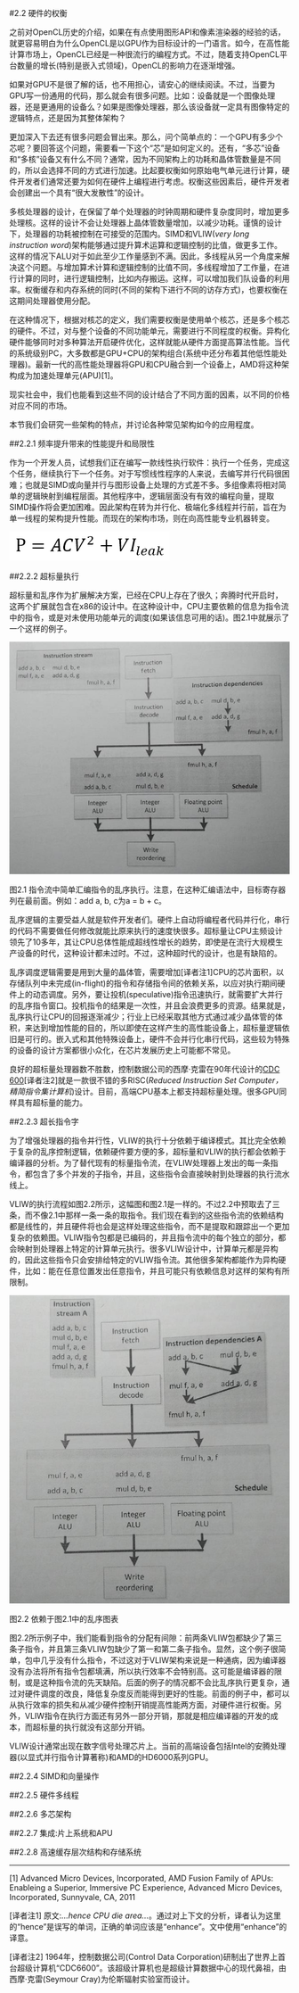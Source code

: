 #2.2 硬件的权衡

之前对OpenCL历史的介绍，如果在有点使用图形API和像素渲染器的经验的话，就更容易明白为什么OpenCL是以GPU作为目标设计的一门语言。如今，在高性能计算市场上，OpenCL已经是一种很流行的编程方式。不过，随着支持OpenCL平台数量的增长(特别是嵌入式领域)，OpenCL的影响力在逐渐增强。

如果对GPU不是很了解的话，也不用担心，请安心的继续阅读。不过，当要为GPU写一份通用的代码，那么就会有很多问题。比如：设备就是一个图像处理器，还是更通用的设备么？如果是图像处理器，那么该设备就一定具有图像特定的逻辑特点，还是因为其整体架构？

更加深入下去还有很多问题会冒出来。那么，问个简单点的：一个GPU有多少个芯呢？要回答这个问题，需要看一下这个“芯”是如何定义的。还有，“多芯”设备和“多核”设备又有什么不同？通常，因为不同架构上的功耗和晶体管数量是不同的，所以会选择不同的方式进行加速。比起要权衡如何原始电气单元进行计算，硬件开发者们通常还要为如何在硬件上编程进行考虑。权衡这些因素后，硬件开发者会创建出一个具有“很大发散性”的设计。

多核处理器的设计，在保留了单个处理器的时钟周期和硬件复杂度同时，增加更多处理核。这样的设计不会让处理器上晶体管数量增加，以减少功耗。谨慎的设计下，处理器的功耗被控制在可接受的范围内。SIMD和VLIW(*very long instruction word*)架构能够通过提升算术运算和逻辑控制的比值，做更多工作。这样的情况下ALU对于如此至少工作量感到不满。因此，多线程从另一个角度来解决这个问题。与增加算术计算和逻辑控制的比值不同，多线程增加了工作量，在进行计算的同时，进行逻辑控制，比如内存搬运。这样，可以增加我们队设备的利用率。权衡缓存和内存系统的同时(不同的架构下进行不同的访存方式)，也要权衡在这期间处理器使用分配。

在这种情况下，根据对核芯的定义，我们需要权衡是使用单个核芯，还是多个核芯的硬件。不过，对与整个设备的不同功能单元，需要进行不同程度的权衡。异构化硬件能够同时对多种算法开启硬件优化，这样就能从硬件方面提高算法性能。当代的系统级别PC，大多数都是GPU+CPU的架构组合(系统中还分布着其他低性能处理器)。最新一代的高性能处理器将GPU和CPU融合到一个设备上，AMD将这种架构成为加速处理单元(APU)[1]。

现实社会中，我们也能看到这些不同的设计结合了不同方面的因素，以不同的价格对应不同的市场。

本节我们会研究一些架构的特点，并讨论各种常见架构如今的应用程度。

##2.2.1 频率提升带来的性能提升和局限性

作为一个开发人员，试想我们正在编写一款线性执行软件：执行一个任务，完成这个任务，继续执行下一个任务。对于写惯线性程序的人来说，去编写并行代码很困难；也就是SIMD或向量并行与图形设备上处理的方式差不多。多组像素将相对简单的逻辑映射到编程层面。其他程序中，逻辑层面没有有效的编程向量，提取SIMD操作将会更加困难。因此架构在转为并行化、极端化多线程并行前，旨在为单一线程的架构提升性能。而现在的架构市场，则在向高性能专业机器转变。

![](../../images/chapter2/2-2-1-exp.png)

##2.2.2 超标量执行

超标量和乱序作为扩展解决方案，已经在CPU上存在了很久；奔腾时代开启时，这两个扩展就包含在x86的设计中。在这种设计中，CPU主要依赖的信息为指令流中的指令，或是对未使用功能单元的调度(如果该信息可用的话)。图2.1中就展示了一个这样的例子。

![](../../images/chapter2/2-1.png)

图2.1 指令流中简单汇编指令的乱序执行。注意，在这种汇编语法中，目标寄存器列在最前面。例如：add a, b, c为a = b + c。

乱序逻辑的主要受益人就是软件开发者们。硬件上自动将编程者代码并行化，串行的代码不需要做任何修改就能比原来执行的速度快很多。超标量让CPU主频设计领先了10多年，其让CPU总体性能成超线性增长的趋势，即使是在流行大规模生产设备的时代，这种设计都未过时。不过，这种超时代的设计，也是有缺陷的。

乱序调度逻辑需要是用到大量的晶体管，需要增加[译者注1]CPU的芯片面积，以存储队列中未完成(in-flight)的指令和存储指令间的依赖关系，以应对执行期间硬件上的动态调度。另外，要让投机(speculative)指令迅速执行，就需要扩大并行的乱序指令窗口。投机指令的结果是一次性，并且会浪费更多的资源。结果就是，乱序执行让CPU的回报逐渐减少；行业上已经采取其他方式通过减少晶体管的体积，来达到增加性能的目的，所以即使在这样产生的高性能设备上，超标量逻辑依旧是可行的。嵌入式和其他特殊设备上，硬件不会并行化串行代码，这些较为特殊的设备的设计方案都很小众化，在芯片发展历史上可能都不常见。

良好的超标量处理器数不胜数，控制数据公司的西摩·克雷在90年代设计的[CDC 600](https://en.wikipedia.org/wiki/CDC_6600)[译者注2]就是一款很不错的多RISC(*Reduced Instruction Set Computer，精简指令集计算机*)设计。目前，高端CPU基本上都支持超标量处理。很多GPU同样具有超标量的能力。

##2.2.3 超长指令字

为了增强处理器的指令并行性，VLIW的执行十分依赖于编译模式。其比完全依赖于复杂的乱序控制逻辑，依赖硬件要方便的多，超标量和VLIW的执行都会依赖于编译器的分析。为了替代现有的标量指令流，在VLIW处理器上发出的每一条指令，都包含了多个并发的子指令，并且，这些指令会直接映射到处理器的执行流水线上。

VLIW的执行流程如图2.2所示，这幅图和图2.1是一样的。不过2.2中预取去了三条，而不像2.1中那样一条一条的取指令。我们现在看到的这些指令流的依赖结构都是线性的，并且硬件将也会是这样处理这些指令，而不是提取和跟踪出一个更加复杂的依赖图。VLIW指令包都是已编码的，并且指令流中的每个独立的部分，都会映射到处理器上特定的计算单元执行。很多VLIW设计中，计算单元都是异构的，因此这些指令只会安排给特定的VLIW指令流。其他很多架构都能作为异构硬件，比如：能在任意位置发出任意指令，并且可能只有依赖信息对这样的架构有所限制。

![](../../images/chapter2/2-2.png)

图2.2 依赖于图2.1中的乱序图表

图2.2所示例子中，我们能看到指令的分配有间隙：前两条VLIW包都缺少了第三条子指令，并且第三条VLIW包缺少了第一和第二条子指令。显然，这个例子很简单，包中几乎没有什么指令，不过这对于VLIW架构来说是一种通病，因为编译器没有办法将所有指令包都填满，所以执行效率不会特别高。这可能是编译器的限制，或是这种指令流的先天缺陷。后面的例子的情况都不会比乱序执行更复杂，通过对硬件调度的改良，降低复杂度反而能得到更好的性能。前面的例子中，都可以从执行效率的损失和从减少硬件控制开销提高性能两方面，对硬件进行权衡。另外，VLIW指令在执行方面还有另外一部分开销，那就是相应编译器的开发的成本，而超标量的执行就没有这部分开销。

VLIW设计通常出现在数字信号处理芯片上。当前的高端设备包括Intel的安腾处理器(以显式并行指令计算著称)和AMD的HD6000系列GPU。

##2.2.4 SIMD和向量操作


##2.2.5 硬件多线程


##2.2.6 多芯架构


##2.2.7 集成:片上系统和APU


##2.2.8 高速缓存层次结构和存储系统

-------

[1] Advanced Micro Devices, Incorporated, AMD Fusion Family of APUs: Enableing a Superior, Immersive PC Experience, Advanced Micro Devices, Incorporated, Sunnyvale, CA, 2011

[译者注1] 原文:*...hence CPU die area...*。通过对上下文的分析，译者认为这里的“hence”是误写的单词，正确的单词应该是“enhance”。文中使用“enhance”的译意。

[译者注2] 1964年，控制数据公司(Control Data Corporation)研制出了世界上首台超级计算机“CDC6600”。该超级计算机也是超级计算数据中心的现代鼻祖，由西摩·克雷(Seymour Cray)为伦斯辐射实验室而设计。